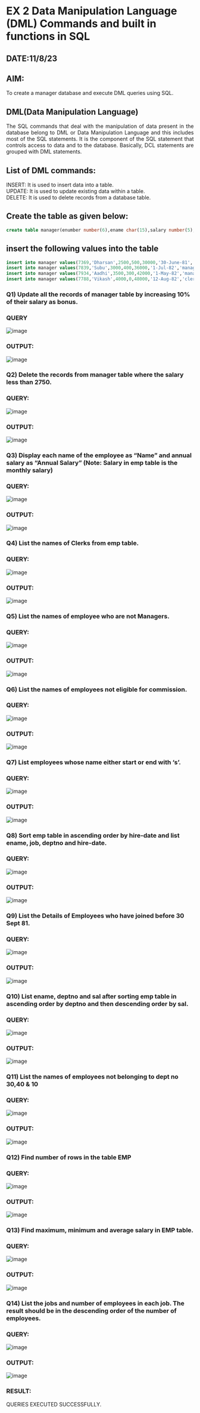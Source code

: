 # EX 2 Data Manipulation Language (DML) Commands and built in functions in SQL
## DATE:11/8/23
## AIM:
To create a manager database and execute DML queries using SQL.


## DML(Data Manipulation Language)
<div align="justify">
The SQL commands that deal with the manipulation of data present in the database belong to DML or Data Manipulation Language and this includes most of the SQL statements. It is the component of the SQL statement that controls access to data and to the database. Basically, DCL statements are grouped with DML statements.
</div>

## List of DML commands: 
<div align="justify">
INSERT: It is used to insert data into a table.<br>
UPDATE: It is used to update existing data within a table.<br>
DELETE: It is used to delete records from a database table.<br>
</div>

## Create the table as given below:
```sql
create table manager(enumber number(6),ename char(15),salary number(5),commission number(4),annualsalary number(7),Hiredate date,designation char(10),deptno number(2),reporting char(10));
```

## insert the following values into the table
```sql
insert into manager values(7369,'Dharsan',2500,500,30000,'30-June-81','clerk',10,'John');
insert into manager values(7839,'Subu',3000,400,36000,'1-Jul-82','manager',null,'James');
insert into manager values(7934,'Aadhi',3500,300,42000,'1-May-82','manager',30,NULL);
insert into manager values(7788,'Vikash',4000,0,48000,'12-Aug-82','clerk',50,'Bond');
```

### Q1) Update all the records of manager table by increasing 10% of their salary as bonus.

### QUERY
![image](https://github.com/ganeshshanmugavel27/EX-2-Data-Manipulation-Language-DML-and-Data-Control-Language-DCL-Commands/assets/122046208/42e0d337-1e61-4e21-a22e-c527c03f8e8e)




### OUTPUT:
![image](https://github.com/ganeshshanmugavel27/EX-2-Data-Manipulation-Language-DML-and-Data-Control-Language-DCL-Commands/assets/122046208/871d54d8-75c6-4011-ae68-0791d786ca35)



### Q2) Delete the records from manager table where the salary less than 2750.


### QUERY:
![image](https://github.com/ganeshshanmugavel27/EX-2-Data-Manipulation-Language-DML-and-Data-Control-Language-DCL-Commands/assets/122046208/e979b5fb-7f5a-4289-8f80-7d0a30cb32b4)



### OUTPUT:
![image](https://github.com/ganeshshanmugavel27/EX-2-Data-Manipulation-Language-DML-and-Data-Control-Language-DCL-Commands/assets/122046208/ce31f407-aac1-4120-9b10-7139316d8295)



### Q3) Display each name of the employee as “Name” and annual salary as “Annual Salary” (Note: Salary in emp table is the monthly salary)


### QUERY:
![image](https://github.com/ganeshshanmugavel27/EX-2-Data-Manipulation-Language-DML-and-Data-Control-Language-DCL-Commands/assets/122046208/451e0175-d9db-4dd6-a794-0ac89be77b8d)



### OUTPUT:
![image](https://github.com/ganeshshanmugavel27/EX-2-Data-Manipulation-Language-DML-and-Data-Control-Language-DCL-Commands/assets/122046208/d3940f73-9e3d-43dc-990b-dbc21dd2545b)



### Q4)	List the names of Clerks from emp table.


### QUERY:
![image](https://github.com/ganeshshanmugavel27/EX-2-Data-Manipulation-Language-DML-and-Data-Control-Language-DCL-Commands/assets/122046208/c4b9a902-a0c9-4375-9d65-5c92124875cf)



### OUTPUT:

![image](https://github.com/ganeshshanmugavel27/EX-2-Data-Manipulation-Language-DML-and-Data-Control-Language-DCL-Commands/assets/122046208/e8712716-d05a-484d-808d-9ec6e2e59377)




### Q5)	List the names of employee who are not Managers.


### QUERY:
![image](https://github.com/ganeshshanmugavel27/EX-2-Data-Manipulation-Language-DML-and-Data-Control-Language-DCL-Commands/assets/122046208/50641f00-de3a-4cf3-aab7-6da5cc77542e)


### OUTPUT:
![image](https://github.com/ganeshshanmugavel27/EX-2-Data-Manipulation-Language-DML-and-Data-Control-Language-DCL-Commands/assets/122046208/e8071e16-c3a0-45ee-8ba6-141ab03d2d75)



### Q6)	List the names of employees not eligible for commission.


### QUERY:
![image](https://github.com/ganeshshanmugavel27/EX-2-Data-Manipulation-Language-DML-and-Data-Control-Language-DCL-Commands/assets/122046208/4c7c30b0-ad1f-4c60-ade7-62df6ccf48c5)



### OUTPUT:
![image](https://github.com/ganeshshanmugavel27/EX-2-Data-Manipulation-Language-DML-and-Data-Control-Language-DCL-Commands/assets/122046208/1cf5bd02-fc24-494b-a1ca-01e2ad032bd0)



### Q7)	List employees whose name either start or end with ‘s’.


### QUERY:
![image](https://github.com/ganeshshanmugavel27/EX-2-Data-Manipulation-Language-DML-and-Data-Control-Language-DCL-Commands/assets/122046208/498fa7c6-a7ea-4d33-a00f-2032730b2d0c)



### OUTPUT:
![image](https://github.com/ganeshshanmugavel27/EX-2-Data-Manipulation-Language-DML-and-Data-Control-Language-DCL-Commands/assets/122046208/9eefc069-ab23-4e47-8ff1-2890d96b70ae)



### Q8) Sort emp table in ascending order by hire-date and list ename, job, deptno and hire-date.


### QUERY:

![image](https://github.com/ganeshshanmugavel27/EX-2-Data-Manipulation-Language-DML-and-Data-Control-Language-DCL-Commands/assets/122046208/cff55a03-7fdd-4df8-9d10-3c0346aac95d)



### OUTPUT:
![image](https://github.com/ganeshshanmugavel27/EX-2-Data-Manipulation-Language-DML-and-Data-Control-Language-DCL-Commands/assets/122046208/1f2c9c02-6462-4ed9-a372-f1db7c50f137)




### Q9) List the Details of Employees who have joined before 30 Sept 81.


### QUERY:
![image](https://github.com/ganeshshanmugavel27/EX-2-Data-Manipulation-Language-DML-and-Data-Control-Language-DCL-Commands/assets/122046208/c6c2e5c1-ada7-4184-ade0-d052c54f8dd6)



### OUTPUT:
![image](https://github.com/ganeshshanmugavel27/EX-2-Data-Manipulation-Language-DML-and-Data-Control-Language-DCL-Commands/assets/122046208/342ba40e-7dc2-4720-bd92-7a0d86fbc635)



### Q10)	List ename, deptno and sal after sorting emp table in ascending order by deptno and then descending order by sal.


### QUERY:

![image](https://github.com/ganeshshanmugavel27/EX-2-Data-Manipulation-Language-DML-and-Data-Control-Language-DCL-Commands/assets/122046208/278b0bf4-8096-4c8a-9d43-1c492a364522)



### OUTPUT:
![image](https://github.com/ganeshshanmugavel27/EX-2-Data-Manipulation-Language-DML-and-Data-Control-Language-DCL-Commands/assets/122046208/8e728af3-f3d9-4551-9dff-3c563accacc5)



### Q11) List the names of employees not belonging to dept no 30,40 & 10


### QUERY:
![image](https://github.com/ganeshshanmugavel27/EX-2-Data-Manipulation-Language-DML-and-Data-Control-Language-DCL-Commands/assets/122046208/ee151af7-f458-401c-aa88-1f44a6370e07)



### OUTPUT:
![image](https://github.com/ganeshshanmugavel27/EX-2-Data-Manipulation-Language-DML-and-Data-Control-Language-DCL-Commands/assets/122046208/05d139fc-9bc6-4090-a982-7723ec96e3c3)



### Q12) Find number of rows in the table EMP

### QUERY:
![image](https://github.com/ganeshshanmugavel27/EX-2-Data-Manipulation-Language-DML-and-Data-Control-Language-DCL-Commands/assets/122046208/92f21fab-436b-4b8f-a033-f1569a5eaa98)



### OUTPUT:

![image](https://github.com/ganeshshanmugavel27/EX-2-Data-Manipulation-Language-DML-and-Data-Control-Language-DCL-Commands/assets/122046208/7e86e3d1-69a8-4346-be8c-ac7fa8f85966)


### Q13) Find maximum, minimum and average salary in EMP table.

### QUERY:
![image](https://github.com/ganeshshanmugavel27/EX-2-Data-Manipulation-Language-DML-and-Data-Control-Language-DCL-Commands/assets/122046208/e479ae08-1a71-41b3-8bf1-bc9e3cea16c3)



### OUTPUT:
![image](https://github.com/ganeshshanmugavel27/EX-2-Data-Manipulation-Language-DML-and-Data-Control-Language-DCL-Commands/assets/122046208/569faa4a-bf93-454b-b7ae-7f35e45bd538)



### Q14) List the jobs and number of employees in each job. The result should be in the descending order of the number of employees.

### QUERY:
![image](https://github.com/ganeshshanmugavel27/EX-2-Data-Manipulation-Language-DML-and-Data-Control-Language-DCL-Commands/assets/122046208/7d7ef160-e631-424a-a5a2-a22c09c36bdc)



### OUTPUT:
![image](https://github.com/ganeshshanmugavel27/EX-2-Data-Manipulation-Language-DML-and-Data-Control-Language-DCL-Commands/assets/122046208/b0f20b88-7d95-4115-b376-a543fa74c3d1)


### RESULT:
QUERIES EXECUTED SUCCESSFULLY.
